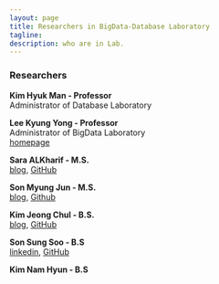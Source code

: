 ```yaml
---
layout: page
title: Researchers in BigData-Database Laboratory
tagline:  
description: who are in Lab.
---
```

### Researchers

<b>Kim Hyuk Man   - Professor </b><br>
Administrator of Database Laboratory

<b>Lee Kyung Yong - Professor </b><br>
Administrator of BigData Laboratory<br>
[homepage](https://leeky.me)

<b>Sara ALKharif  -  M.S.  </b><br> [blog](https://saraml.com/), [GitHub](https://github.com/sarah-Abdulaziz)

<b>Son Myung Jun   - M.S.</b><br>[blog](http://mjson.tistory.com/), [Github](https://github.com/mjaysonnn)

<b>Kim Jeong Chul  - B.S.</b><br> [blog](http://jeongchul.tistory.com/), [GitHub](https://github.com/KimJungChul)

<b>Son Sung Soo    - B.S</b>   <br>[linkedin](https://www.linkedin.com/in/sungsoo-son-ba8ba9122/), [GitHub](https://github.com/sungsu7437)


<b>Kim Nam Hyun    - B.S</b>   <br>

